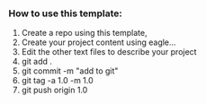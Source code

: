 ### How to use this template:

  1. Create a repo using this template, 
  2. Create your project content using eagle...
  3. Edit the other text files to describe your project
  4. git add .
  5. git commit -m "add to git"
  6. git tag -a 1.0 -m 1.0
  7. git push origin 1.0
  
